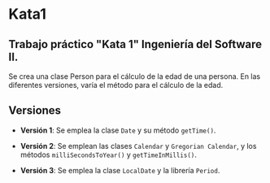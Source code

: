 # Kata1
## Trabajo práctico "Kata 1" Ingeniería del Software II.

Se crea una clase Person para el cálculo de la edad de una persona. En las diferentes versiones, varía el método para el cálculo de la edad.


## Versiones

* **Versión 1**: Se emplea la clase `Date` y su método `getTime()`.

* **Versión 2**: Se emplean las clases `Calendar` y `Gregorian Calendar`, y los métodos `milliSecondsToYear()` y `getTimeInMillis()`.

* **Versión 3**: Se emplea la clase `LocalDate` y la librería `Period`.
